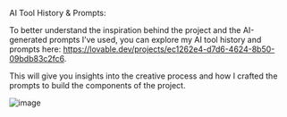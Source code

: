 
AI Tool History & Prompts:

To better understand the inspiration behind the project and the AI-generated prompts I’ve used, you can explore my AI tool history and prompts here: 
https://lovable.dev/projects/ec1262e4-d7d6-4624-8b50-09bdb83c2fc6.

This will give you insights into the creative process and how I crafted the prompts to build the components of the project.

![image](https://github.com/user-attachments/assets/b60a046c-721e-4ad3-b7af-a6bdca4b7f79)





